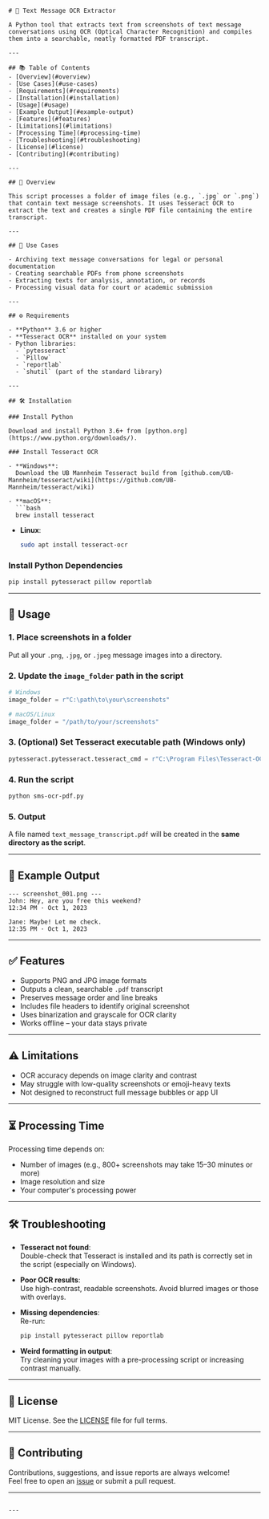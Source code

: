 

```
# 📱 Text Message OCR Extractor

A Python tool that extracts text from screenshots of text message conversations using OCR (Optical Character Recognition) and compiles them into a searchable, neatly formatted PDF transcript.

---

## 📚 Table of Contents
- [Overview](#overview)
- [Use Cases](#use-cases)
- [Requirements](#requirements)
- [Installation](#installation)
- [Usage](#usage)
- [Example Output](#example-output)
- [Features](#features)
- [Limitations](#limitations)
- [Processing Time](#processing-time)
- [Troubleshooting](#troubleshooting)
- [License](#license)
- [Contributing](#contributing)

---

## 📖 Overview

This script processes a folder of image files (e.g., `.jpg` or `.png`) that contain text message screenshots. It uses Tesseract OCR to extract the text and creates a single PDF file containing the entire transcript.

---

## 🧰 Use Cases

- Archiving text message conversations for legal or personal documentation  
- Creating searchable PDFs from phone screenshots  
- Extracting texts for analysis, annotation, or records  
- Processing visual data for court or academic submission  

---

## ⚙️ Requirements

- **Python** 3.6 or higher  
- **Tesseract OCR** installed on your system  
- Python libraries:
  - `pytesseract`
  - `Pillow`
  - `reportlab`
  - `shutil` (part of the standard library)

---

## 🛠️ Installation

### Install Python

Download and install Python 3.6+ from [python.org](https://www.python.org/downloads/).

### Install Tesseract OCR

- **Windows**:  
  Download the UB Mannheim Tesseract build from [github.com/UB-Mannheim/tesseract/wiki](https://github.com/UB-Mannheim/tesseract/wiki)

- **macOS**:
  ```bash
  brew install tesseract
  ```

- **Linux**:
  ```bash
  sudo apt install tesseract-ocr
  ```

### Install Python Dependencies

```bash
pip install pytesseract pillow reportlab
```

---

## 🚀 Usage

### 1. Place screenshots in a folder

Put all your `.png`, `.jpg`, or `.jpeg` message images into a directory.

### 2. Update the `image_folder` path in the script

```python
# Windows
image_folder = r"C:\path\to\your\screenshots"

# macOS/Linux
image_folder = "/path/to/your/screenshots"
```

### 3. (Optional) Set Tesseract executable path (Windows only)

```python
pytesseract.pytesseract.tesseract_cmd = r"C:\Program Files\Tesseract-OCR\tesseract.exe"
```

### 4. Run the script

```bash
python sms-ocr-pdf.py
```

### 5. Output

A file named `text_message_transcript.pdf` will be created in the **same directory as the script**.

---

## 📝 Example Output

```text
--- screenshot_001.png ---
John: Hey, are you free this weekend?
12:34 PM · Oct 1, 2023

Jane: Maybe! Let me check.
12:35 PM · Oct 1, 2023
```

---

## ✅ Features

- Supports PNG and JPG image formats
- Outputs a clean, searchable `.pdf` transcript
- Preserves message order and line breaks
- Includes file headers to identify original screenshot
- Uses binarization and grayscale for OCR clarity
- Works offline – your data stays private

---

## ⚠️ Limitations

- OCR accuracy depends on image clarity and contrast  
- May struggle with low-quality screenshots or emoji-heavy texts  
- Not designed to reconstruct full message bubbles or app UI  

---

## ⏳ Processing Time

Processing time depends on:

- Number of images (e.g., 800+ screenshots may take 15–30 minutes or more)
- Image resolution and size
- Your computer's processing power

---

## 🛠️ Troubleshooting

- **Tesseract not found**:  
  Double-check that Tesseract is installed and its path is correctly set in the script (especially on Windows).

- **Poor OCR results**:  
  Use high-contrast, readable screenshots. Avoid blurred images or those with overlays.

- **Missing dependencies**:  
  Re-run:
  ```bash
  pip install pytesseract pillow reportlab
  ```

- **Weird formatting in output**:  
  Try cleaning your images with a pre-processing script or increasing contrast manually.

---

## 📄 License

MIT License. See the [LICENSE](./LICENSE) file for full terms.

---

## 🤝 Contributing

Contributions, suggestions, and issue reports are always welcome!  
Feel free to open an [issue](https://github.com/JesterMachine/sms-ocr-pdf/issues) or submit a pull request.

---
```

---

